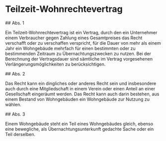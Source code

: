# Teilzeit-Wohnrechtevertrag



\#\# Abs. 1

 Ein Teilzeit\-Wohnrechtevertrag ist ein Vertrag, durch den ein Unternehmer einem Verbraucher gegen Zahlung eines Gesamtpreises das Recht verschafft oder zu verschaffen verspricht, für die Dauer von mehr als einem Jahr ein Wohngebäude mehrfach für einen bestimmten oder zu bestimmenden Zeitraum zu Übernachtungszwecken zu nutzen. Bei der Berechnung der Vertragsdauer sind sämtliche im Vertrag vorgesehenen Verlängerungsmöglichkeiten zu berücksichtigen.

\#\# Abs. 2

 Das Recht kann ein dingliches oder anderes Recht sein und insbesondere auch durch eine Mitgliedschaft in einem Verein oder einen Anteil an einer Gesellschaft eingeräumt werden. Das Recht kann auch darin bestehen, aus einem Bestand von Wohngebäuden ein Wohngebäude zur Nutzung zu wählen.

\#\# Abs. 3

 Einem Wohngebäude steht ein Teil eines Wohngebäudes gleich, ebenso eine bewegliche, als Übernachtungsunterkunft gedachte Sache oder ein Teil derselben. 

